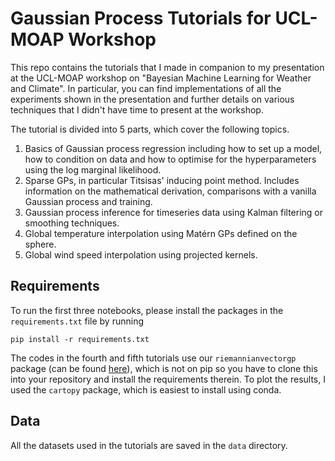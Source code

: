 # Gaussian Process Tutorials for UCL-MOAP Workshop

This repo contains the tutorials that I made in companion to my presentation at the UCL-MOAP workshop on "Bayesian Machine Learning for Weather and Climate". In particular, you can find implementations of all the experiments shown in the presentation and further details on various techniques that I didn't have time to present at the workshop.

The tutorial is divided into 5 parts, which cover the following topics.
1. Basics of Gaussian process regression including how to set up a model, how to condition on data and how to optimise for the hyperparameters using the log marginal likelihood.
2. Sparse GPs, in particular Titsisas' inducing point method. Includes information on the mathematical derivation, comparisons with a vanilla Gaussian process and training.
3. Gaussian process inference for timeseries data using Kalman filtering or smoothing techniques.
4. Global temperature interpolation using Matérn GPs defined on the sphere.
5. Global wind speed interpolation using projected kernels.

## Requirements
To run the first three notebooks, please install the packages in the `requirements.txt` file by running
```
pip install -r requirements.txt
```
The codes in the fourth and fifth tutorials use our `riemannianvectorgp` package (can be found [here](https://github.com/MJHutchinson/ExtrinsicGaugeIndependentVectorGPs)), which is not on pip so you have to clone this into your repository and install the requirements therein. To plot the results, I used the `cartopy` package, which is easiest to install using conda.

## Data
All the datasets used in the tutorials are saved in the `data` directory.

